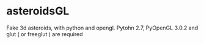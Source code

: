 asteroidsGL
===========

Fake 3d asteroids, with python and opengl.
Pytohn 2.7, PyOpenGL 3.0.2 and glut ( or freeglut ) are required
